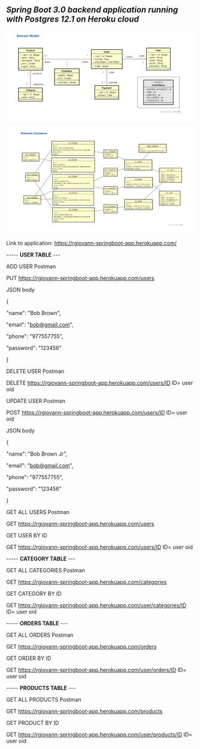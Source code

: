 ## **_Spring Boot 3.0 backend application running with Postgres 12.1 on Heroku cloud_**

![Class diagram](/class_diagram.jpg)

![CInstance diagram](/instance_diagram.jpg)

Link to application: https://rgiovann-springboot-app.herokuapp.com/

----- **USER TABLE** ---

ADD USER Postman

PUT https://rgiovann-springboot-app.herokuapp.com/users

JSON body

{

"name": "Bob Brown",

"email": "bob@gmail.com",

"phone": "977557755",

"password": "123456"

}

DELETE USER Postman

DELETE https://rgiovann-springboot-app.herokuapp.com/users/ID ID= user oid

UPDATE USER Postman

POST https://rgiovann-springboot-app.herokuapp.com/users/ID ID= user oid

JSON body

{

"name": "Bob Brown Jr",

"email": "bob@gmail.com",

"phone": "977557755",

"password": "123456"

}

GET ALL USERS Postman

GET https://rgiovann-springboot-app.herokuapp.com/users

GET USER BY ID

GET https://rgiovann-springboot-app.herokuapp.com/users/ID ID= user oid

----- **CATEGORY TABLE** ---

GET ALL CATEGORIES Postman

GET https://rgiovann-springboot-app.herokuapp.com/categories

GET CATEGORY BY ID

GET https://rgiovann-springboot-app.herokuapp.com/user/categories/ID ID= user oid

----- **ORDERS TABLE** ---

GET ALL ORDERS Postman

GET https://rgiovann-springboot-app.herokuapp.com/orders

GET ORDER BY ID

GET https://rgiovann-springboot-app.herokuapp.com/user/orders/ID ID= user oid

----- **PRODUCTS TABLE** ---

GET ALL PRODUCTS Postman

GET https://rgiovann-springboot-app.herokuapp.com/products

GET PRODUCT BY ID

GET https://rgiovann-springboot-app.herokuapp.com/user/products/ID ID= user oid

